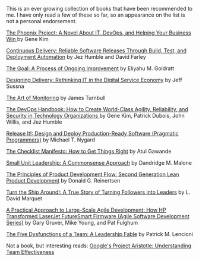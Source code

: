 This is an ever growing collection of books that have been recommended to me.  I have only read a few of these so far, so an appearance on the list is not a personal endorsement.

[The Phoenix Project: A Novel About IT, DevOps, and Helping Your Business Win ](https://www.amazon.com/dp/B00AZRBLHO/ref=dp-kindle-redirect?_encoding=UTF8&btkr=1#nav-subnav) by Gene Kim

[Continuous Delivery: Reliable Software Releases Through Build, Test, and Deployment Automation](https://www.amazon.com/Continuous-Delivery-Deployment-Automation-Addison-Wesley-ebook/dp/B003YMNVC0/ref=sr_1_1?s=digital-text&ie=UTF8&qid=1473174474&sr=1-1&keywords=Continuous+Delivery%3A+Reliable+Software+Releases+Through+Build%2C+Test%2C+and+Deployment+Automation#nav-subnav) by Jez Humble and David Farley

[The Goal: A Process of Ongoing Improvement](https://www.amazon.com/Goal-Process-Ongoing-Improvement-ebook/dp/B002LHRM2O/ref=sr_1_1?s=digital-text&ie=UTF8&qid=1473174545&sr=1-1&keywords=The+Goal%3A+A+Process+of+Ongoing+Improvement#nav-subnav) by Eliyahu M. Goldratt

[Designing Delivery: Rethinking IT in the Digital Service Economy](https://www.amazon.com/Designing-Delivery-Rethinking-Digital-Service-ebook/dp/B00YT68I46/ref=sr_1_1?s=digital-text&ie=UTF8&qid=1473174724&sr=1-1&keywords=jeff+sussna#nav-subnav) by Jeff Sussna

[The Art of Monitoring](https://www.amazon.com/Art-Monitoring-James-Turnbull-ebook/dp/B01GU387MS/ref=pd_sim_351_3?ie=UTF8&psc=1&refRID=C302W5KS57H2BPMAK5ZM#nav-subnav) by James Turnbull

[The DevOps Handbook: How to Create World-Class Agility, Reliability, and Security in Technology Organizations ](https://www.amazon.com/DevOps-Handbook-World-Class-Reliability-Organizations/dp/1942788002) by Gene Kim, Patrick Dubois, John Willis, and Jez Humble

[Release It!: Design and Deploy Production-Ready Software (Pragmatic Programmers)](https://www.amazon.com/Release-Production-Ready-Software-Pragmatic-Programmers/dp/0978739213) by Michael T. Nygard

[The Checklist Manifesto: How to Get Things Right](https://www.amazon.com/Checklist-Manifesto-How-Things-Right-ebook/dp/B0030V0PEW/ref=sr_1_1?s=books&ie=UTF8&qid=1473275329&sr=1-1&keywords=checklist+manifesto#nav-subnav) by Atul Gawande

[Small Unit Leadership: A Commonsense Approach](https://www.amazon.com/Small-Unit-Leadership-Commonsense-Approach-ebook/dp/B002DMZ9OU/ref=sr_1_1?s=books&ie=UTF8&qid=1473275385&sr=1-1&keywords=small+unit+leadership#nav-subnav) by Dandridge M. Malone

[The Principles of Product Development Flow: Second Generation Lean Product Development](https://www.amazon.com/Principles-Product-Development-Flow-Generation-ebook/dp/B007TKU0O0/ref=sr_1_1?s=books&ie=UTF8&qid=1473275467&sr=1-1&keywords=Principles+of+Product+Development+Flow#nav-subnav) by Donald G. Reinertsen

[Turn the Ship Around!: A True Story of Turning Followers into Leaders](https://www.amazon.com/Turn-Ship-Around-Turning-Followers-ebook/dp/B00AFPVP0Y/ref=sr_1_1?s=books&ie=UTF8&qid=1473275263&sr=1-1&keywords=turn+the+ship+around#nav-subnav) by L. David Marquet

[A Practical Approach to Large-Scale Agile Development: How HP Transformed LaserJet FutureSmart Firmware (Agile Software Development Series)](https://www.amazon.com/Practical-Approach-Large-Scale-Agile-Development-ebook/dp/B00A8IYB2W/ref=mt_kindle?_encoding=UTF8&me=#nav-subnav) by Gary Gruver, Mike Young, and Pat Fulghum

[The Five Dysfunctions of a Team: A Leadership Fable](https://www.amazon.com/Five-Dysfunctions-Team-Leadership-Lencioni-ebook/dp/B006960LQW/ref=mt_kindle?_encoding=UTF8&me=#nav-subnav) by Patrick M. Lencioni

Not a book, but interesting reads:
[Google's Project Aristotle: Understanding Team Effectiveness](https://rework.withgoogle.com/guides/understanding-team-effectiveness/steps/introduction/)
